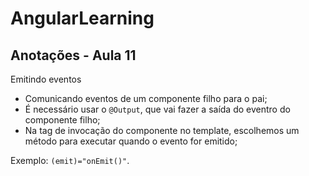 # AngularLearning

## Anotações - Aula 11

Emitindo eventos

- Comunicando eventos de um componente filho para o pai;
- É necessário usar o `@Output`, que vai fazer a saída do eventro do componente filho;
- Na tag de invocação do componente no template, escolhemos um método para executar quando o evento for emitido;

Exemplo: `(emit)="onEmit()"`.
